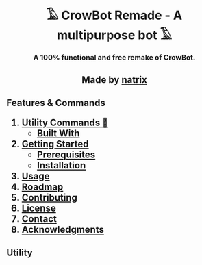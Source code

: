 <div align="center"> 
<h1>𓄿 CrowBot Remade - A multipurpose bot 𓄿</h1>
<h3>A 100% functional and free remake of CrowBot. <h3/>
<h2>Made by <a href="https://github.com/natrixdev">natrix</a></h2>
</div> 


<h2>
  <summary>Features & Commands</summary>
  <ol>
    <li>
      <a href="#utility">Utility Commands 🔨</a>
      <ul>
        <li><a href="#built-with">Built With</a></li>
      </ul>
    </li>
    <li>
      <a href="#getting-started">Getting Started</a>
      <ul>
        <li><a href="#prerequisites">Prerequisites</a></li>
        <li><a href="#installation">Installation</a></li>
      </ul>
    </li>
    <li><a href="#usage">Usage</a></li>
    <li><a href="#roadmap">Roadmap</a></li>
    <li><a href="#contributing">Contributing</a></li>
    <li><a href="#license">License</a></li>
    <li><a href="#contact">Contact</a></li>
    <li><a href="#acknowledgments">Acknowledgments</a></li>
  </ol>
</h2>

## Utility

